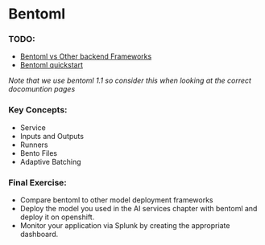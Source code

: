 # Bentoml

### TODO:

- [Bentoml vs Other backend Frameworks](https://bentoml.com/blog/breaking-up-with-flask-amp-fastapi-why-ml-model-serving-requires-a-specialized-framework)
- [Bentoml quickstart](https://docs.bentoml.com/en/v1.1.11/quickstarts/deploy-an-iris-classification-model-with-bentoml.html)

*Note that we use bentoml 1.1 so consider this when looking at the correct docomuntion pages*

### Key Concepts:
- Service
- Inputs and Outputs
- Runners
- Bento Files
- Adaptive Batching

### Final Exercise:
- Compare bentoml to other model deployment frameworks
- Deploy the model you used in the AI services chapter with bentoml and deploy it on openshift.
- Monitor your application via Splunk by creating the appropriate dashboard.